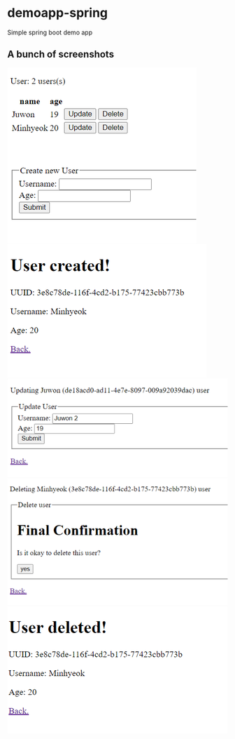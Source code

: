 # demoapp-spring
Simple spring boot demo app

## A bunch of screenshots
![](docs/img_2.png)
![](docs/img_1.png)
![](docs/img.png)
![](docs/img_3.png)
![](docs/img_4.png)
